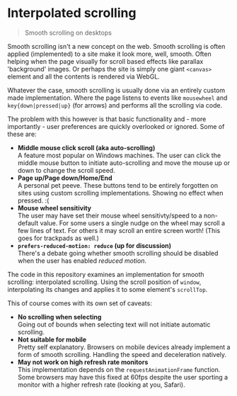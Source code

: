 # Interpolated scrolling
> Smooth scrolling on desktops

Smooth scrolling isn't a new concept on the web. Smooth scrolling is often applied (implemented) to a site make it look more, well, smooth. Often helping when the page visually for scroll based effects like parallax 'background' images. Or perhaps the site is simply one giant `<canvas>` element and all the contents is rendered via WebGL.

Whatever the case, smooth scrolling is usually done via an entirely custom made implementation. Where the page listens to events like `mousewheel` and `key{down|pressed|up}` (for arrows) and performs all the scrolling via code.

The problem with this however is that basic functionality and - more importantly - user preferences are quickly overlooked or ignored. Some of these are:
* **Middle mouse click scroll (aka auto-scrolling)**  
  A feature most popular on Windows machines. The user can click the middle mouse button to initiate auto-scrolling and move the mouse up or down to change the scroll speed.
* **Page up/Page down/Home/End**  
  A personal pet peeve. These buttons tend to be entirely forgotten on sites using custom scrolling implementations. Showing no effect when pressed. :(
* **Mouse wheel sensitivity**  
  The user may have set their mouse wheel sensitivty/speed to a non-default value. For some users a single nudge on the wheel may scroll a few lines of text. For others it may scroll an entire screen worth! (This goes for trackpads as well.)
* **`prefers-reduced-motion: reduce` (up for discussion)**  
  There's a debate going whether smooth scrolling should be disabled when the user has enabled *reduced motion*.

The code in this repository examines an implementation for smooth scrolling: interpolated scrolling. Using the scroll position of `window`, interpolating its changes and applies it to some element's `scrollTop`.

This of course comes with its own set of caveats:
* **No scrolling when selecting**  
  Going out of bounds when selecting text will not initiate automatic scrolling.
* **Not suitable for mobile**  
  Pretty self explanatory. Browsers on mobile devices already implement a form of smooth scrolling. Handling the speed and deceleration natively.
* **May not work on high refresh rate monitors**  
  This implementation depends on the `requestAnimationFrame` function. Some browsers may have this fixed at 60fps despite the user sporting a monitor with a higher refresh rate (looking at you, Safari).